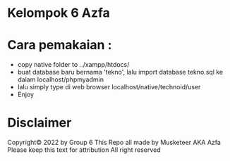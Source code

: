 # Kelompok 6 Azfa

# Cara pemakaian : 
- copy native folder to ../xampp/htdocs/
- buat database baru bernama 'tekno', lalu import database tekno.sql ke dalam localhost/phpmyadmin
- lalu simply type di web browser localhost/native/technoid/user
- Enjoy

# Disclaimer 
Copyright© 2022 by Group 6 
This Repo all made by Musketeer AKA Azfa
Please keep this text for attribution 
All right reserved
